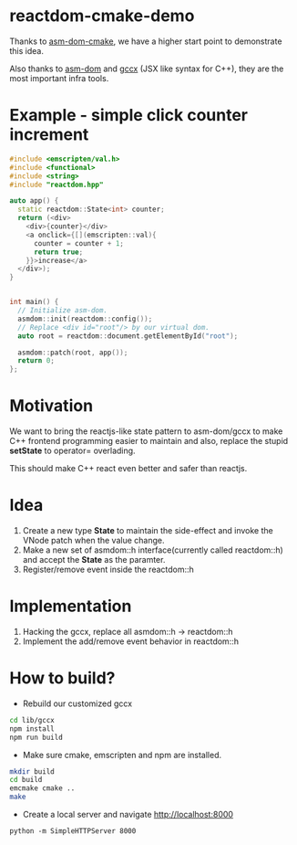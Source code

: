 # reactdom-cmake-demo

Thanks to [asm-dom-cmake](https://github.com/ArthurSonzogni/asm-dom-cmake), we have a higher start point to demonstrate this idea.

Also thanks to [asm-dom](https://github.com/mbasso/asm-dom) and 
[gccx](https://github.com/mbasso/gccx) (JSX like syntax for C++), they are the most important infra tools.

# Example - simple click counter increment

```c++
#include <emscripten/val.h>
#include <functional>
#include <string>
#include "reactdom.hpp"

auto app() {
  static reactdom::State<int> counter;
  return (<div>
    <div>{counter}</div>
    <a onclick={[](emscripten::val){
      counter = counter + 1;
      return true;
    }}>increase</a>
  </div>);
}


int main() {
  // Initialize asm-dom.
  asmdom::init(reactdom::config());
  // Replace <div id="root"/> by our virtual dom.
  auto root = reactdom::document.getElementById("root");

  asmdom::patch(root, app());
  return 0;
};
```

# Motivation

We want to bring the reactjs-like state pattern to asm-dom/gccx to make C++ frontend programming easier to maintain and also, replace the stupid **setState** to operator= overlading.

This should make C++ react even better and safer than reactjs.
# Idea

1. Create a new type **State<T>** to maintain the side-effect and invoke the VNode patch when the value change.
2. Make a new set of asmdom::h interface(currently called reactdom::h) and accept the **State<T>** as the paramter.
3. Register/remove event inside the reactdom::h

# Implementation

1. Hacking the gccx, replace all asmdom::h -> reactdom::h
2. Implement the add/remove event behavior in reactdom::h

# How to build?

* Rebuild our customized gccx
~~~bash
cd lib/gccx
npm install
npm run build
~~~

* Make sure cmake, emscripten and npm are installed.
~~~bash
mkdir build
cd build
emcmake cmake ..
make
~~~

* Create a local server and navigate [http://localhost:8000](http://localhost:8000)
~~~
python -m SimpleHTTPServer 8000
~~~

